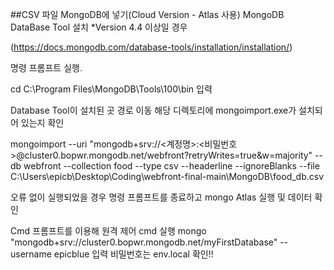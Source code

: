 ##CSV 파일 MongoDB에 넣기(Cloud Version - Atlas 사용)
MongoDB DataBase Tool 설치 *Version 4.4 이상일 경우

(https://docs.mongodb.com/database-tools/installation/installation/)

명령 프롬프트 실행.

cd C:\Program Files\MongoDB\Tools\100\bin 입력

Database Tool이 설치된 곳 경로 이동
해당 디렉토리에 mongoimport.exe가 설치되어 있는지 확인

mongoimport --uri "mongodb+srv://<계정명>:<비밀번호>@cluster0.bopwr.mongodb.net/webfront?retryWrites=true&w=majority" --db webfront --collection food --type csv --headerline --ignoreBlanks --file C:\Users\epicb\Desktop\Coding\webfront-final-main\MongoDB\food_db.csv

오류 없이 실행되었을 경우 명령 프롬프트를 종료하고 mongo Atlas 실행 및 데이터 확인

Cmd 프롬프트를 이용해 원격 제어
 cmd 실행 
 mongo "mongodb+srv://cluster0.bopwr.mongodb.net/myFirstDatabase" --username epicblue 입력
 비밀번호는 env.local 확인!!
 


